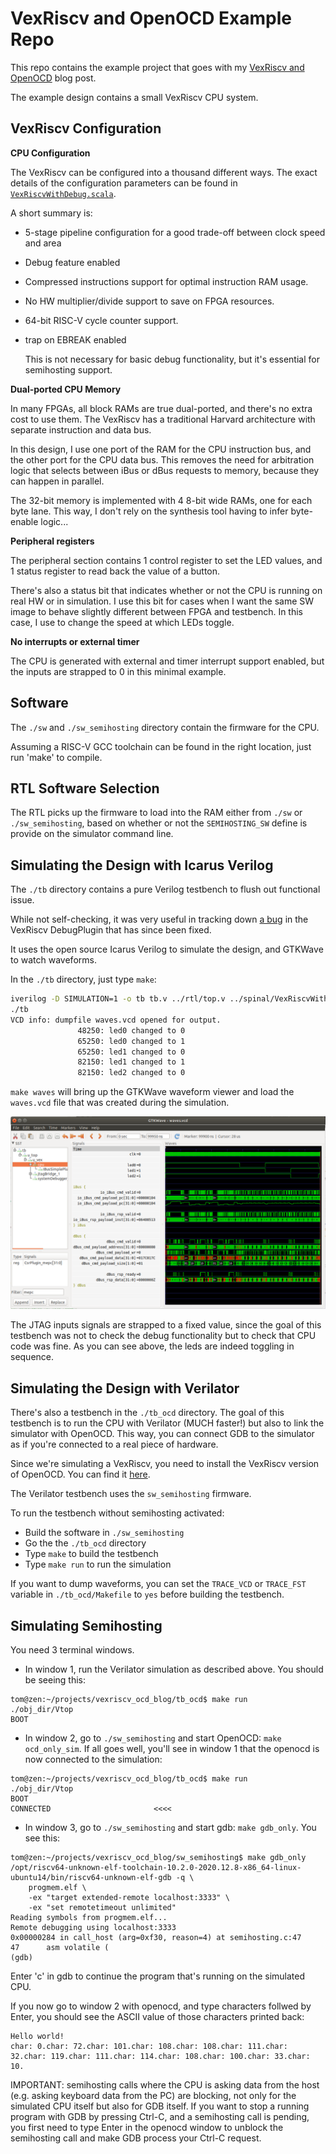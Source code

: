 
# VexRiscv and OpenOCD Example Repo

This repo contains the example project that goes with my [VexRiscv and OpenOCD](https://tomverbeure.github.io/2021/07/18/VexRiscv-OpenOCD-and-Traps.html)
blog post.

The example design contains a small VexRiscv CPU system.

## VexRiscv Configuration

**CPU Configuration**

The VexRiscv can be configured into a thousand different ways. The exact details
of the configuration parameters can be found in 
[`VexRiscvWithDebug.scala`](spinal/src/main/scala/cpu/VexRiscvWithDebug.scala).

A short summary is:

* 5-stage pipeline configuration for a good trade-off between clock speed and area
* Debug feature enabled
* Compressed instructions support for optimal instruction RAM usage.
* No HW multiplier/divide support to save on FPGA resources.
* 64-bit RISC-V cycle counter support.
* trap on EBREAK enabled

    This is not necessary for basic debug functionality, but it's essential for semihosting
    support.

**Dual-ported CPU Memory**

In many FPGAs, all block RAMs are true dual-ported, and there's no extra cost to use them.
The VexRiscv has a traditional Harvard architecture with separate instruction and data bus.

In this design, I use one port of the RAM for the CPU instruction bus, and the other port 
for the CPU data bus.  This removes the need for arbitration logic that selects between iBus or
dBus requests to memory, because they can happen in parallel.

The 32-bit memory is implemented with 4 8-bit wide RAMs, one for each byte lane. This way, 
I don't rely on the synthesis tool having to infer byte-enable logic...

**Peripheral registers**

The peripheral section contains 1 control register to set the LED values, and 1 status
register to read back the value of a button.

There's also a status bit that indicates whether or not the CPU is running on real
HW or in simulation. I use this bit for cases when I want the same SW image to behave
slightly different between FPGA and testbench. In this case, I use to change
the speed at which LEDs toggle. 

**No interrupts or external timer**

The CPU is generated with external and timer interrupt support enabled, but the inputs
are strapped to 0 in this minimal example.

## Software

The `./sw` and `./sw_semihosting` directory contain the firmware for the CPU. 

Assuming a RISC-V GCC toolchain can be found in the right location, just run 'make' to compile.

## RTL Software Selection

The RTL picks up the firmware to load into the RAM either from `./sw` or `./sw_semihosting`, based on
whether or not the `SEMIHOSTING_SW` define is provide on the simulator command line.

## Simulating the Design with Icarus Verilog

The `./tb` directory contains a pure Verilog testbench to flush out functional issue.  

While not self-checking, it was very useful in tracking down 
[a bug](https://github.com/SpinalHDL/VexRiscv/issues/176) in the VexRiscv DebugPlugin that has since been fixed.

It uses the open source Icarus Verilog to simulate the design, and GTKWave to watch waveforms. 

In the `./tb` directory, just type `make`:

```sh
iverilog -D SIMULATION=1 -o tb tb.v ../rtl/top.v ../spinal/VexRiscvWithDebug.v
./tb
VCD info: dumpfile waves.vcd opened for output.
               48250: led0 changed to 0
               65250: led0 changed to 1
               65250: led1 changed to 0
               82150: led1 changed to 1
               82150: led2 changed to 0
```

`make waves` will bring up the GTKWave waveform viewer and load the `waves.vcd` file that was created during
the simulation.

![GTKWave screenshot](gtkwave.png)

The JTAG inputs signals are strapped to a fixed value, since the goal of this testbench was not to check
the debug functionality  but to check that CPU code was fine.  As you can see above, the leds are indeed 
toggling in sequence.

## Simulating the Design with Verilator

There's also a testbench in the `./tb_ocd` directory. The goal of this testbench is to run the CPU
with Verilator (MUCH faster!) but also to link the simulator with OpenOCD. This way, you can connect
GDB to the simulator as if you're connected to a real piece of hardware.

Since we're simulating a VexRiscv, you need to install the VexRiscv version of OpenOCD. You can find
it [here](https://github.com/SpinalHDL/openocd_riscv).

The Verilator testbench uses the `sw_semihosting` firmware.

To run the testbench without semihosting activated:

* Build the software in `./sw_semihosting`
* Go the the `./tb_ocd` directory
* Type `make` to build the testbench
* Type `make run` to run the simulation

If you want to dump waveforms, you can set the `TRACE_VCD` or `TRACE_FST` variable in `./tb_ocd/Makefile` to `yes`
before building the testbench.

## Simulating Semihosting

You need 3 terminal windows.

* In window 1, run the Verilator simulation as described above. You should be seeing this:

```
tom@zen:~/projects/vexriscv_ocd_blog/tb_ocd$ make run
./obj_dir/Vtop
BOOT
```

* In window 2, go to `./sw_semihosting` and start OpenOCD: `make ocd_only_sim`. If all goes well, 
  you'll see in window 1 that the openocd is now connected to the simulation:

```
tom@zen:~/projects/vexriscv_ocd_blog/tb_ocd$ make run
./obj_dir/Vtop
BOOT
CONNECTED                       <<<<
```

* In window 3, go to `./sw_semihosting` and start gdb: `make gdb_only`. You see this:

```
tom@zen:~/projects/vexriscv_ocd_blog/sw_semihosting$ make gdb_only
/opt/riscv64-unknown-elf-toolchain-10.2.0-2020.12.8-x86_64-linux-ubuntu14/bin/riscv64-unknown-elf-gdb -q \
	progmem.elf \
	-ex "target extended-remote localhost:3333" \
	-ex "set remotetimeout unlimited"
Reading symbols from progmem.elf...
Remote debugging using localhost:3333
0x00000284 in call_host (arg=0xf30, reason=4) at semihosting.c:47
47	    asm volatile (
(gdb) 
```

Enter 'c' in gdb to continue the program that's running on the simulated CPU.

If you now go to window 2 with openocd, and type characters follwed by Enter, you should see the 
ASCII value of those characters printed back:

```
Hello world!
char: 0.char: 72.char: 101.char: 108.char: 108.char: 111.char: 32.char: 119.char: 111.char: 114.char: 108.char: 100.char: 33.char: 10.
```

IMPORTANT: semihosting calls where the CPU is asking data from the host (e.g. asking keyboard
data from the PC) are blocking, not only for the simulated CPU itself but also for GDB itself.
If you want to stop a running program with GDB by pressing Ctrl-C, and a semihosting call is pending,
you first need to type Enter in the openocd window to unblock the semihosting call and make GDB
process your Ctrl-C request.


